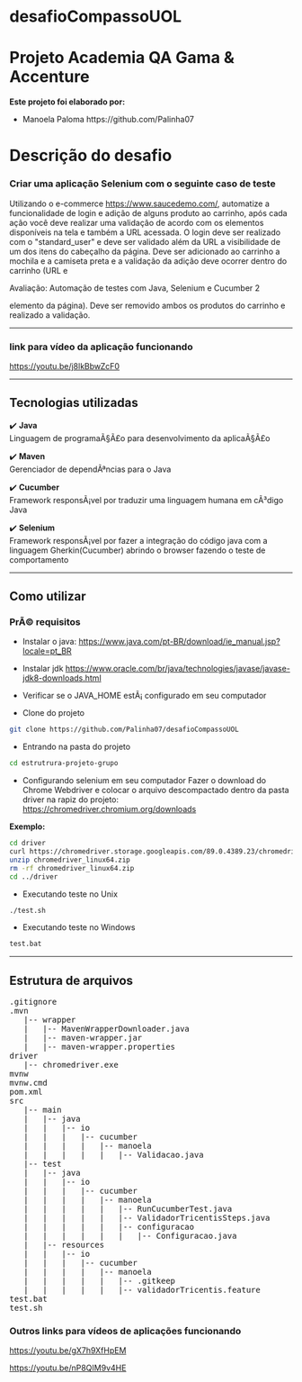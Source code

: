 # desafioCompassoUOL
# Projeto Academia QA Gama & Accenture

<b>Este projeto foi elaborado por:</b>
<ul>
<li>Manoela Paloma https://github.com/Palinha07</li>
</ul>

# Descrição do desafio

### Criar uma aplicação Selenium com o seguinte caso de teste

Utilizando o e-commerce https://www.saucedemo.com/, automatize
a funcionalidade de login e adição de alguns produto ao carrinho,
após cada ação você deve realizar uma validação de acordo com
os elementos disponíveis na tela e também a URL acessada.
O login deve ser realizado com o "standard_user" e deve ser
validado além da URL a visibilidade de um dos itens do cabeçalho
da página.
Deve ser adicionado ao carrinho a mochila e a camiseta preta e a
validação da adição deve ocorrer dentro do carrinho (URL e

Avaliação: Automação de testes com Java, Selenium e Cucumber 2

elemento da página).
Deve ser removido ambos os produtos do carrinho e realizado a
validação.

----------------------------------------------------------------------
### link para vídeo da aplicação funcionando

https://youtu.be/j8lkBbwZcF0

----------------------------------------------------------------------

## Tecnologias utilizadas
:heavy_check_mark: <b>Java</b><br>
Linguagem de programaÃ§Ã£o para desenvolvimento da aplicaÃ§Ã£o<br>

:heavy_check_mark: <b>Maven</b><br>
Gerenciador de dependÃªncias para o Java<br>

:heavy_check_mark: <b>Cucumber</b><br>
Framework responsÃ¡vel por traduzir uma linguagem humana em cÃ³digo Java<br>

:heavy_check_mark: <b>Selenium</b><br>
Framework responsÃ¡vel por fazer a integração do código java com a linguagem Gherkin(Cucumber) abrindo o browser fazendo o teste de comportamento<br>

--------------------------------------------------------------------
## Como utilizar
### PrÃ© requisitos
- Instalar o java:
https://www.java.com/pt-BR/download/ie_manual.jsp?locale=pt_BR
- Instalar jdk
https://www.oracle.com/br/java/technologies/javase/javase-jdk8-downloads.html
- Verificar se o JAVA_HOME estÃ¡ configurado em seu computador



- Clone do projeto
 ```bash
git clone https://github.com/Palinha07/desafioCompassoUOL
 ```

- Entrando na pasta do projeto
 ```bash
cd estrutrura-projeto-grupo
 ```

- Configurando selenium em seu computador
Fazer o download do Chrome Webdriver e colocar o arquivo descompactado dentro da pasta driver na rapiz do projeto:<br>
https://chromedriver.chromium.org/downloads<br>

<b>Exemplo:</b><br>
 ```bash
cd driver
curl https://chromedriver.storage.googleapis.com/89.0.4389.23/chromedriver_linux64.zip
unzip chromedriver_linux64.zip
rm -rf chromedriver_linux64.zip
cd ../driver
 ```
- Executando teste no Unix
 ```bash
./test.sh
 ```

- Executando teste no Windows
 ```bash
test.bat
 ```

--------------------------------------------------------------------
## Estrutura de arquivos
<pre>
.gitignore
.mvn
   |-- wrapper
   |   |-- MavenWrapperDownloader.java
   |   |-- maven-wrapper.jar
   |   |-- maven-wrapper.properties
driver
   |-- chromedriver.exe
mvnw
mvnw.cmd
pom.xml
src
   |-- main
   |   |-- java
   |   |   |-- io
   |   |   |   |-- cucumber
   |   |   |   |   |-- manoela
   |   |   |   |   |   |-- Validacao.java
   |-- test
   |   |-- java
   |   |   |-- io
   |   |   |   |-- cucumber
   |   |   |   |   |-- manoela
   |   |   |   |   |   |-- RunCucumberTest.java
   |   |   |   |   |   |-- ValidadorTricentisSteps.java
   |   |   |   |   |   |-- configuracao
   |   |   |   |   |   |   |-- Configuracao.java
   |   |-- resources
   |   |   |-- io
   |   |   |   |-- cucumber
   |   |   |   |   |-- manoela
   |   |   |   |   |   |-- .gitkeep
   |   |   |   |   |   |-- validadorTricentis.feature
test.bat
test.sh
</pre>

### Outros links para vídeos de aplicações funcionando

https://youtu.be/gX7h9XfHpEM

https://youtu.be/nP8QIM9v4HE

